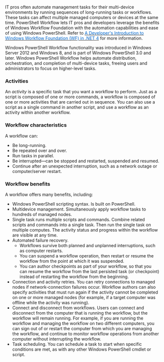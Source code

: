 

IT pros often automate management tasks for their multi-device environments by running sequences of long-running tasks or workflows. These tasks can affect multiple managed computers or devices at the same time. PowerShell Workflow lets IT pros and developers leverage the benefits of Windows Workflow Foundation with the automation capabilities and ease of using Windows PowerShell. Refer to <a href="https://docs.microsoft.com/en-us/previous-versions/dotnet/articles/ee342461(v=msdn.10)" target="_blank"><span style="color: #0066cc;" color="#0066cc">A Developer's Introduction to Windows Workflow Foundation (WF) in .NET 4</span></a> for more information.

Windows PowerShell Workflow functionality was introduced in Windows Server 2012 and Windows 8, and is part of Windows PowerShell 3.0 and later. Windows PowerShell Workflow helps automate  distribution, orchestration, and completion of multi-device tasks, freeing users and administrators to focus on higher-level tasks.

### Activities
An *activity* is a specific task that you want a workflow to perform. Just as a script is composed of one or more commands, a workflow is composed of one or more activities that are carried out in sequence. You can also use a script as a single command in another script, and use a workflow as an activity within another workflow.

### Workflow characteristics
A workflow can:

- Be long-running.
- Be repeated over and over. 
- Run tasks in parallel.
- Be interrupted—can be stopped and restarted, suspended and resumed.
- Continue after an unexpected interruption, such as a network outage or computer/server restart.

### Workflow benefits
A workflow offers many benefits, including:

- Windows PowerShell scripting syntax. Is built on PowerShell.
- Multidevice management. Simultaneously apply workflow tasks to hundreds of managed nodes. 
- Single task runs multiple scripts and commands. Combine related scripts and commands into a single task. Then run the single task on multiple computes. The activity status and progress within the workflow are visible at any time.
- Automated failure recovery.  
	- Workflows survive both planned and unplanned interruptions, such as computer restarts. 
	- You can suspend a workflow operation, then restart or resume the workflow from the point at which it was suspended. 
	- You can author checkpoints as part of your workflow, so that you can resume the workflow from the last persisted task (or checkpoint) instead of restarting the workflow from the beginning.
- Connection and activity retries. You can retry connections to managed nodes if network-connection failures occur. Workflow authors can also specify activities that must run again if the activity cannot be completed on one or more managed nodes (for example, if a target computer was offline while the activity was running).
- Connect and disconnect from workflows. Users can connect and disconnect from the computer that is running the workflow, but the workflow will remain running. For example, if you are running the workflow and managing the workflow on two different computers, you can sign out of or restart the computer from which you are managing the workflow, and continue to monitor workflow operations from another computer without interrupting the workflow.
- Task scheduling. You can schedule a task to start when specific conditions are met, as with any other Windows PowerShell cmdlet or script.
